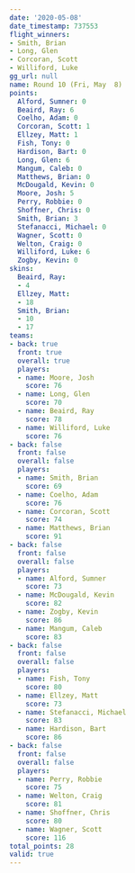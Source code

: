 ```yaml
---
date: '2020-05-08'
date_timestamp: 737553
flight_winners:
- Smith, Brian
- Long, Glen
- Corcoran, Scott
- Williford, Luke
gg_url: null
name: Round 10 (Fri, May  8)
points:
  Alford, Sumner: 0
  Beaird, Ray: 6
  Coelho, Adam: 0
  Corcoran, Scott: 1
  Ellzey, Matt: 1
  Fish, Tony: 0
  Hardison, Bart: 0
  Long, Glen: 6
  Mangum, Caleb: 0
  Matthews, Brian: 0
  McDougald, Kevin: 0
  Moore, Josh: 5
  Perry, Robbie: 0
  Shoffner, Chris: 0
  Smith, Brian: 3
  Stefanacci, Michael: 0
  Wagner, Scott: 0
  Welton, Craig: 0
  Williford, Luke: 6
  Zogby, Kevin: 0
skins:
  Beaird, Ray:
  - 4
  Ellzey, Matt:
  - 18
  Smith, Brian:
  - 10
  - 17
teams:
- back: true
  front: true
  overall: true
  players:
  - name: Moore, Josh
    score: 76
  - name: Long, Glen
    score: 70
  - name: Beaird, Ray
    score: 78
  - name: Williford, Luke
    score: 76
- back: false
  front: false
  overall: false
  players:
  - name: Smith, Brian
    score: 69
  - name: Coelho, Adam
    score: 76
  - name: Corcoran, Scott
    score: 74
  - name: Matthews, Brian
    score: 91
- back: false
  front: false
  overall: false
  players:
  - name: Alford, Sumner
    score: 73
  - name: McDougald, Kevin
    score: 82
  - name: Zogby, Kevin
    score: 86
  - name: Mangum, Caleb
    score: 83
- back: false
  front: false
  overall: false
  players:
  - name: Fish, Tony
    score: 80
  - name: Ellzey, Matt
    score: 73
  - name: Stefanacci, Michael
    score: 83
  - name: Hardison, Bart
    score: 86
- back: false
  front: false
  overall: false
  players:
  - name: Perry, Robbie
    score: 75
  - name: Welton, Craig
    score: 81
  - name: Shoffner, Chris
    score: 80
  - name: Wagner, Scott
    score: 116
total_points: 28
valid: true
---
```


